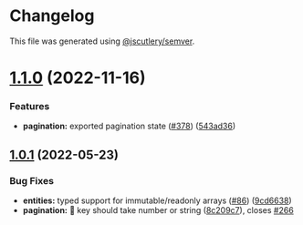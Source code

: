 # Changelog

This file was generated using [@jscutlery/semver](https://github.com/jscutlery/semver).

# [1.1.0](https://github-personal/ngneat/elf/compare/pagination-1.0.1...pagination-1.1.0) (2022-11-16)


### Features

* **pagination:** exported pagination state ([#378](https://github-personal/ngneat/elf/issues/378)) ([543ad36](https://github-personal/ngneat/elf/commit/543ad36e6bafb8d63ae797d296a05a45893444a1))



## [1.0.1](https://github.com/ngneat/elf/compare/pagination-1.0.0...pagination-1.0.1) (2022-05-23)


### Bug Fixes

* **entities:** typed support for immutable/readonly arrays ([#86](https://github.com/ngneat/elf/issues/86)) ([9cd6638](https://github.com/ngneat/elf/commit/9cd66381b7b9562eda10c52cd63bc19017ec8bbb))
* **pagination:** 🐞 key should take number or string ([8c209c7](https://github.com/ngneat/elf/commit/8c209c7e5d98cfa464ad808d2bfd5cc58a964ee3)), closes [#266](https://github.com/ngneat/elf/issues/266)
